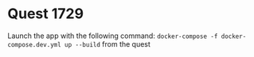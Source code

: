 # Quest 1729

Launch the app with the following command: `docker-compose -f docker-compose.dev.yml up --build` from the quest
